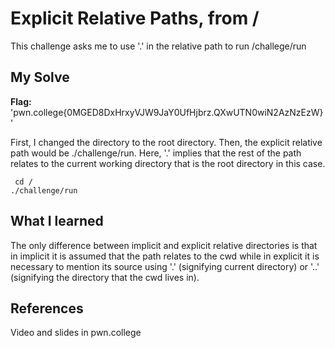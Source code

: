 # Explicit Relative Paths, from /
This challenge asks me to use '.' in the relative path to run /challege/run

## My Solve
**Flag:** 'pwn.college{0MGED8DxHrxyVJW9JaY0UfHjbrz.QXwUTN0wiN2AzNzEzW}'

First, I changed the directory to the root directory. Then, the explicit relative path would be ./challenge/run. Here, '.' implies that the rest of the path relates to the current working directory that is the root directory in this case.
```
 cd /
./challenge/run
```

## What I learned
The only difference between implicit and explicit relative directories is that in implicit it is assumed that the path relates to the cwd while in explicit it is necessary to mention its source using '.' (signifying current directory) or '..' (signifying the directory that the cwd lives in). 

## References
Video and slides in pwn.college
